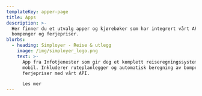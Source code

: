 ```yaml
---
templateKey: apper-page
title: Apps
description: >-
  Her finner du et utvalg apper og kjørebøker som har integrert vårt API med
  bompenger og ferjepriser.
blurbs:
  - heading: Simployer - Reise & utlegg
    image: /img/simployer_logo.png
    text: >-
      App fra Infotjenester som gir deg et komplett reiseregningssystem på
      mobil. Inkluderer ruteplanlegger og automatisk beregning av bompenger og
      ferjepriser med vårt API. 

      Les mer
---
```


